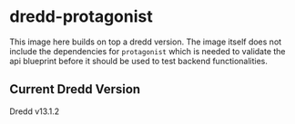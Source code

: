# dredd-protagonist

This image here builds on top a dredd version. The image itself does not include the dependencies for `protagonist` which is needed to validate the api blueprint before it should be used to test backend functionalities.

## Current Dredd Version
Dredd v13.1.2
